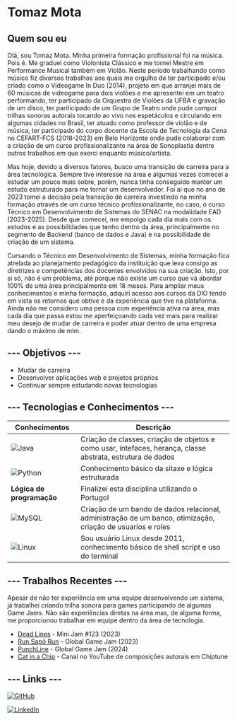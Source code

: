 
# Tomaz Mota

## Quem sou eu

Olá, sou Tomaz Mota. Minha primeira formação profissional foi na música. Pois é. Me graduei como Violonista Clássico e me tornei Mestre em Performance Musical também em Violão. Neste período trabalhando como músico fiz diversos trabalhos aos quais me orgulho de ter participado e/ou criado como o Videogame In Duo (2014), projeto em que arranjei mais de 60 músicas de videogame para dois violões e me apresentei em um teatro performando, ter participado da Orquestra de Violões da UFBA e gravação de um disco, ter pariticipado de um Grupo de Teatro onde pude compor trilhas sonoras autorais tocando ao vivo nos espetáculos e circulando em algumas cidades no Brasil, ter atuado como professor de violão e de música, ter participado do corpo docente da Escola de Tecnologia da Cena no CEFART-FCS (2018-2023) em Belo Horizonte onde pude colaborar com a criação de um curso profissionalizante na área de Sonoplastia dentre outros trabalhos em que exerci enquanto músico/artista.

Mas hoje, devido a diversos fatores, busco uma transição de carreira para a área tecnológica. Sempre tive interesse na área e algumas vezes comecei a estudar um pouco mais sobre, porém, nunca tinha conseguido manter um estudo estruturado para me tornar um desenvolvedor. Foi aí que no ano de 2023 tomei a decisão pela transição de carreira investindo na minha formação através de um curso técnico profissionalizante, no caso, o curso Técnico em Desenvolvimento de Sistemas do SENAC na modalidade EAD (2023-2025). Desde que comecei, me empolgo cada dia mais com os estudos e as possibilidades que tenho dentro da área, principalmente no segmento de Backend (banco de dados e Java) e na possibilidade de criação de um sistema.

Cursando o Técnico em Desenvolvimento de Sistemas, minha formação fica atrelada ao planejamento pedagógico da instituição que leva consigo as diretrizes e competências dos docentes envolvidos na sua criação. Isto, por si só, não é um problema, até porque não existe um curso que vá abordar 100% de uma área principalmente em 18 meses. Para ampliar meus conhecimentos e minha formação, adquiri acesso aos cursos da DIO tendo em vista os retornos que obtive e da experiência que tive na plataforma. Ainda não me considero uma pessoa com experiência ativa na área, mas cada dia que passa estou me aperfeiçoando cada vez mais para realizar meu desejo de mudar de carreira e poder atuar dentro de uma empresa dando o máximo de mim.


## --- Objetivos ---

- Mudar de carreira
- Desenvolver aplicações web e projetos próprios
- Continuar sempre estudando novas tecnologias

## --- Tecnologias e Conhecimentos ---

| Conhecimentos | Descrição |
|---------------|-----------|
| ![Java](https://img.shields.io/badge/java-%23ED8B00.svg?style=for-the-badge&logo=openjdk&logoColor=white) | Criação de classes, criação de objetos e como usar, intefaces, herança, classe abstrata, estrutura de dados |
| ![Python](https://img.shields.io/badge/python-3670A0?style=for-the-badge&logo=python&logoColor=ffdd54) | Conhecimento básico da sitaxe e lógica estruturada |
| **Lógica de programação** | Finalizei esta disciplina utilizando o Portugol |
| ![MySQL](https://img.shields.io/badge/MySQL-00000F?style=for-the-badge&logo=mysql&logoColor=white) | Criação de um bando de dados relacional, administração de um banco, otimização, criação de usuarios e roles |
| ![Linux](https://img.shields.io/badge/Linux-000?style=for-the-badge&logo=linux&logoColor=FCC624) | Sou usuário Linux desde 2011, conhecimento básico de shell script e uso do terminal |

## --- Trabalhos Recentes ---

Apesar de não ter experiência em uma equipe desenvolvendo um sistema, já trabalhei criando trilha sonora para games participando de algumas Game Jams. Não são experiências diretas na área mas, de alguma forma, me proporcionou trabalhar em equipe dentro da área de tecnologia.

- [Dead Lines](https://printer-not-found.itch.io/gamejam-dev-build) - Mini Jam #123 (2023)
- [Run Sapô Run](https://v3.globalgamejam.org/2023/games/run-sap%C3%B3-run-1) - Global Game Jam (2023)
- [PunchLine](https://globalgamejam.org/games/2024/punchline-4-0) - Global Game Jam (2024)
- [Cat in a Chip](https://www.youtube.com/channel/UCJFMJbov5wy-Pcb3b-bYgzQ) - Canal no YouTube de composições autorais em Chiptune

## --- Links ---

[![GitHub](https://img.shields.io/badge/GitHub-100000?style=for-the-badge&logo=github&logoColor=white)](https://github.com/TomazMotaDev/)

[![LinkedIn](https://img.shields.io/badge/LinkedIn-0077B5?style=for-the-badge&logo=linkedin&logoColor=white)](www.linkedin.com/in/tomaz-mota-2149b9260)

